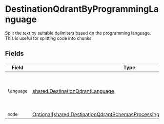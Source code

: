 # DestinationQdrantByProgrammingLanguage

Split the text by suitable delimiters based on the programming language. This is useful for splitting code into chunks.


## Fields

| Field                                                                                                                                                                    | Type                                                                                                                                                                     | Required                                                                                                                                                                 | Description                                                                                                                                                              |
| ------------------------------------------------------------------------------------------------------------------------------------------------------------------------ | ------------------------------------------------------------------------------------------------------------------------------------------------------------------------ | ------------------------------------------------------------------------------------------------------------------------------------------------------------------------ | ------------------------------------------------------------------------------------------------------------------------------------------------------------------------ |
| `language`                                                                                                                                                               | [shared.DestinationQdrantLanguage](../../models/shared/destinationqdrantlanguage.md)                                                                                     | :heavy_check_mark:                                                                                                                                                       | Split code in suitable places based on the programming language                                                                                                          |
| `mode`                                                                                                                                                                   | [Optional[shared.DestinationQdrantSchemasProcessingTextSplitterTextSplitterMode]](../../models/shared/destinationqdrantschemasprocessingtextsplittertextsplittermode.md) | :heavy_minus_sign:                                                                                                                                                       | N/A                                                                                                                                                                      |